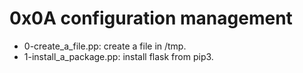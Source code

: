 # 0x0A configuration management
* 0-create_a_file.pp: create a file in /tmp.
* 1-install_a_package.pp: install flask from pip3.
